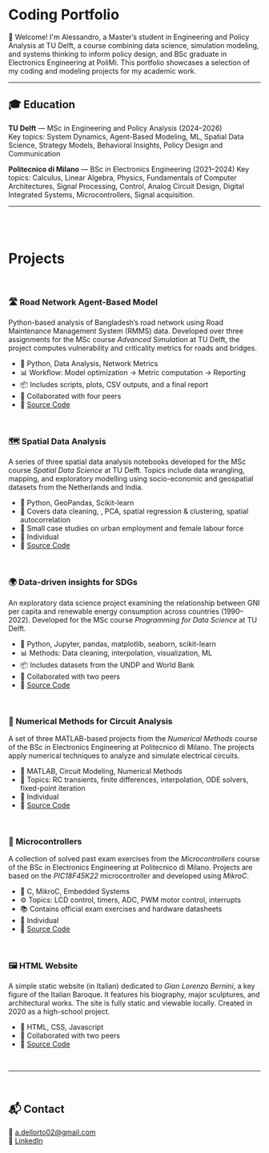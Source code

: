 # Coding Portfolio

👋 Welcome! I'm Alessandro, a Master’s student in Engineering and Policy Analysis at TU Delft, a course combining data science, simulation modeling, and systems thinking to inform policy design, and BSc graduate in Electronics Engineering at PoliMi. This portfolio showcases a selection of my coding and modeling projects for my academic work.

---

## 🎓 Education

**TU Delft** — MSc in Engineering and Policy Analysis (2024–2026)  
Key topics: System Dynamics, Agent-Based Modeling, ML, Spatial Data Science, Strategy Models, Behavioral Insights, Policy Design and Communication

**Politecnico di Milano** — BSc in Electronics Engineering (2021–2024)
Key topics: Calculus, Linear Algebra, Physics, Fundamentals of Computer Architectures, Signal Processing, Control, Analog Circuit Design, Digital Integrated Systems, Microcontrollers, Signal acquisition.


---

<br><br>

# Projects

<br>

### 🛣️ Road Network Agent-Based Model  
Python-based analysis of Bangladesh’s road network using Road Maintenance Management System (RMMS) data. Developed over three assignments for the MSc course *Advanced Simulation* at TU Delft, the project computes vulnerability and criticality metrics for roads and bridges.

- 📁 Python, Data Analysis, Network Metrics  
- 📊 Workflow: Model optimization → Metric computation → Reporting 
- 📦 Includes scripts, plots, CSV outputs, and a final report  
- 👥 Collaborated with four peers  
- 🔗 [Source Code](https://github.com/adellorto/Advanced_Simulation_Project)

<br>

### 🗺️ Spatial Data Analysis 
A series of three spatial data analysis notebooks developed for the MSc course *Spatial Data Science* at TU Delft. Topics include data wrangling, mapping, and exploratory modelling using socio-economic and geospatial datasets from the Netherlands and India.

- 📁 Python, GeoPandas, Scikit-learn
- 📍 Covers data cleaning, , PCA, spatial regression & clustering, spatial autocorrelation 
- 🧪 Small case studies on urban employment and female labour force 
- 👥 Individual
- 🔗 [Source Code](https://github.com/adellorto/SDS_Project_Individual)

<br>

### 🌍 Data-driven insights for SDGs
An exploratory data science project examining the relationship between GNI per capita and renewable energy consumption across countries (1990–2022). Developed for the MSc course *Programming for Data Science* at TU Delft.

- 📁 Python, Jupyter, pandas, matplotlib, seaborn, scikit-learn  
- 📊 Methods: Data cleaning, interpolation, visualization, ML  
- 📦 Includes datasets from the UNDP and World Bank  
- 👥 Collaborated with two peers  
- 🔗 [Source Code](https://github.com/adellorto/PFDS_project)

<br>

### 📐 Numerical Methods for Circuit Analysis 
A set of three MATLAB-based projects from the *Numerical Methods* course of the BSc in Electronics Engineering at Politecnico di Milano. The projects apply numerical techniques to analyze and simulate electrical circuits.

- 📁 MATLAB, Circuit Modeling, Numerical Methods  
- 🔧 Topics: RC transients, finite differences, interpolation, ODE solvers, fixed-point iteration
- 👥 Individual
- 🔗 [Source Code](https://github.com/adellorto/Numerical_Methods)

<br>

### 🔌 Microcontrollers  
A collection of solved past exam exercises from the *Microcontrollers* course of the BSc in Electronics Engineering at Politecnico di Milano. Projects are based on the *PIC18F45K22* microcontroller and developed using *MikroC*.

- 📁 C, MikroC, Embedded Systems  
- ⚙️ Topics: LCD control, timers, ADC, PWM motor control, interrupts   
- 📚 Contains official exam exercises and hardware datasheets
- 👥 Individual  
- 🔗 [Source Code](https://github.com/adellorto/Microcontrollers)

<br>

### 🖼️ HTML Website  
A simple static website (in Italian) dedicated to *Gian Lorenzo Bernini*, a key figure of the Italian Baroque. It features his biography, major sculptures, and architectural works. The site is fully static and viewable locally. Created in 2020 as a high-school project.

- 📁 HTML, CSS, Javascript  
- 👥 Collaborated with two peers  
- 🔗 [Source Code](https://github.com/adellorto/Gian_Lorenzo_Bernini)

<br>

---

<br>

## 📬 Contact

📧 [a.dellorto02@gmail.com](mailto:a.dellorto02@gmail.com)  
🔗 [LinkedIn](https://linkedin.com/in/alessandro-dellorto)
